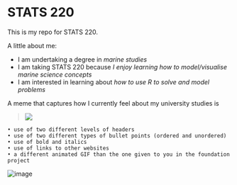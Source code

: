 # STATS 220

This is my repo for STATS 220. 

A little about me:

- I am undertaking a degree in *marine studies*
- I am taking STATS 220 because *I enjoy learning how to model/visualise marine science concepts*
- I am interested in learning about *how to use R to solve and model problems*

A meme that captures how I currently feel about my university studies is 
> ![](https://us1.discourse-cdn.com/spiceworks/original/4X/2/e/f/2efafa8251e02022223ac4902d7328877a769b8a.gif)


	• use of two different levels of headers
	• use of two different types of bullet points (ordered and unordered)
	• use of bold and italics
	• use of links to other websites
	• a different animated GIF than the one given to you in the foundation project
![image](https://github.com/user-attachments/assets/0ed932b1-e6d2-45dd-b802-f1dc8fca0898)
